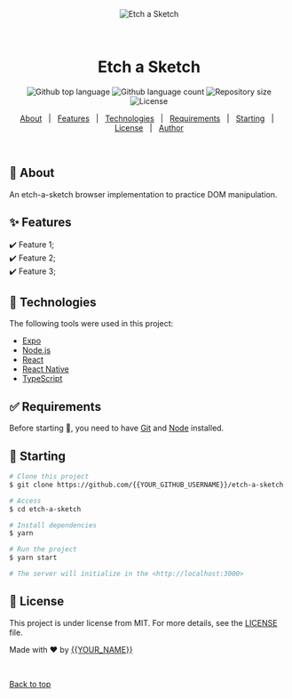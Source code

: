 <div align="center" id="top"> 
  <img src="./.github/app.gif" alt="Etch a Sketch" />

  &#xa0;

  <!-- <a href="https://etchasketch.netlify.app">Demo</a> -->
</div>

<h1 align="center">Etch a Sketch</h1>

<p align="center">
  <img alt="Github top language" src="https://img.shields.io/github/languages/top/{{YOUR_GITHUB_USERNAME}}/etch-a-sketch?color=56BEB8">

  <img alt="Github language count" src="https://img.shields.io/github/languages/count/{{YOUR_GITHUB_USERNAME}}/etch-a-sketch?color=56BEB8">

  <img alt="Repository size" src="https://img.shields.io/github/repo-size/{{YOUR_GITHUB_USERNAME}}/etch-a-sketch?color=56BEB8">

  <img alt="License" src="https://img.shields.io/github/license/{{YOUR_GITHUB_USERNAME}}/etch-a-sketch?color=56BEB8">

  <!-- <img alt="Github issues" src="https://img.shields.io/github/issues/{{YOUR_GITHUB_USERNAME}}/etch-a-sketch?color=56BEB8" /> -->

  <!-- <img alt="Github forks" src="https://img.shields.io/github/forks/{{YOUR_GITHUB_USERNAME}}/etch-a-sketch?color=56BEB8" /> -->

  <!-- <img alt="Github stars" src="https://img.shields.io/github/stars/{{YOUR_GITHUB_USERNAME}}/etch-a-sketch?color=56BEB8" /> -->
</p>

<!-- Status -->

<!-- <h4 align="center"> 
	🚧  Etch a Sketch 🚀 Under construction...  🚧
</h4> 

<hr> -->

<p align="center">
  <a href="#dart-about">About</a> &#xa0; | &#xa0; 
  <a href="#sparkles-features">Features</a> &#xa0; | &#xa0;
  <a href="#rocket-technologies">Technologies</a> &#xa0; | &#xa0;
  <a href="#white_check_mark-requirements">Requirements</a> &#xa0; | &#xa0;
  <a href="#checkered_flag-starting">Starting</a> &#xa0; | &#xa0;
  <a href="#memo-license">License</a> &#xa0; | &#xa0;
  <a href="https://github.com/{{YOUR_GITHUB_USERNAME}}" target="_blank">Author</a>
</p>

<br>

## :dart: About ##

An etch-a-sketch browser implementation to practice DOM manipulation.
## :sparkles: Features ##

:heavy_check_mark: Feature 1;\
:heavy_check_mark: Feature 2;\
:heavy_check_mark: Feature 3;

## :rocket: Technologies ##

The following tools were used in this project:

- [Expo](https://expo.io/)
- [Node.js](https://nodejs.org/en/)
- [React](https://pt-br.reactjs.org/)
- [React Native](https://reactnative.dev/)
- [TypeScript](https://www.typescriptlang.org/)

## :white_check_mark: Requirements ##

Before starting :checkered_flag:, you need to have [Git](https://git-scm.com) and [Node](https://nodejs.org/en/) installed.

## :checkered_flag: Starting ##

```bash
# Clone this project
$ git clone https://github.com/{{YOUR_GITHUB_USERNAME}}/etch-a-sketch

# Access
$ cd etch-a-sketch

# Install dependencies
$ yarn

# Run the project
$ yarn start

# The server will initialize in the <http://localhost:3000>
```

## :memo: License ##

This project is under license from MIT. For more details, see the [LICENSE](LICENSE.md) file.


Made with :heart: by <a href="https://github.com/{{YOUR_GITHUB_USERNAME}}" target="_blank">{{YOUR_NAME}}</a>

&#xa0;

<a href="#top">Back to top</a>
